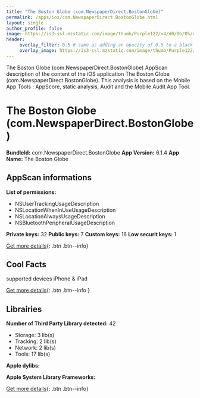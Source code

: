 ```yaml
---
title: "The Boston Globe (com.NewspaperDirect.BostonGlobe)"
permalink: /apps/ios/com.NewspaperDirect.BostonGlobe.html
layout: single
author_profile: false
image: https://is3-ssl.mzstatic.com/image/thumb/Purple122/v4/d0/0b/05/d00b05d2-aaa7-3e02-3bf0-e5f5453d97ec/AppIcon-0-0-1x_U007emarketing-0-0-0-7-0-0-sRGB-0-0-0-GLES2_U002c0-512MB-85-220-0-0.png/512x512bb.jpg
header: 
     overlay_filter: 0.5 # same as adding an opacity of 0.5 to a black background
     overlay_image: https://is3-ssl.mzstatic.com/image/thumb/Purple122/v4/d0/0b/05/d00b05d2-aaa7-3e02-3bf0-e5f5453d97ec/AppIcon-0-0-1x_U007emarketing-0-0-0-7-0-0-sRGB-0-0-0-GLES2_U002c0-512MB-85-220-0-0.png/512x512bb.jpg
---
```

The Boston Globe (com.NewspaperDirect.BostonGlobe) AppScan description of the content of the iOS application The Boston Globe (com.NewspaperDirect.BostonGlobe). This analysis is based on the Mobile App Tools : AppScore, static analysis, Audit and the Mobile Audit App Tool.

# The Boston Globe (com.NewspaperDirect.BostonGlobe)

**BundleId:** com.NewspaperDirect.BostonGlobe
**App Version:** 6.1.4
**App Name:** The Boston Globe


## AppScan informations 

**List of permissions:** 
- NSUserTrackingUsageDescription
- NSLocationWhenInUseUsageDescription
- NSLocationAlwaysUsageDescription
- NSBluetoothPeripheralUsageDescription
  
  
**Private keys:** 32
**Public keys:** 7
**Custom keys:** 16
**Low securit keys:** 1
  
[Get more details](/pricing.html){: .btn .btn--info}

## Cool Facts

supported devices iPhone & iPad
  
[Get more details](/pricing.html){: .btn .btn--info }

## Librairies 
**Number of Third Party Library detected:** 42
- Storage: 3 lib(s)
- Tracking: 2 lib(s)
- Network: 2 lib(s)
- Tools: 17 lib(s)


**Apple dylibs:**


**Apple System Library Frameworks:**


  
[Get more details](/pricing.html){: .btn .btn--info}

